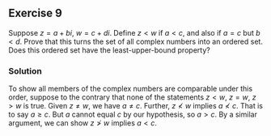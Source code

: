 ## Exercise 9

Suppose $z = a + bi$, $w = c + di$. Define $z < w$ if $a < c$, and also if $a = c$ but $b < d$. Prove that this turns the set of all complex numbers into an ordered set. Does this ordered set have the least-upper-bound property?

### Solution

To show all members of the complex numbers are comparable under this order, suppose to the contrary that none of the statements $z < w$, $z = w$, $z > w$ is true. Given $z \ne w$, we have $a \ne c$. Further, $z \nless w$ implies $a \nless c$. That is to say $a \ge c$. But $a$ cannot equal $c$ by our hypothesis, so $a > c$. By a similar argument, we can show $z \ngtr w$ implies $a < c$.
